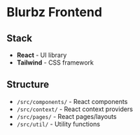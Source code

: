 # Blurbz Frontend

## Stack
- **React** - UI library
- **Tailwind** - CSS framework

## Structure
- `/src/components/` - React components
- `/src/context/` - React context providers
- `/src/pages/` - React pages/layouts
- `/src/util/` - Utility functions
